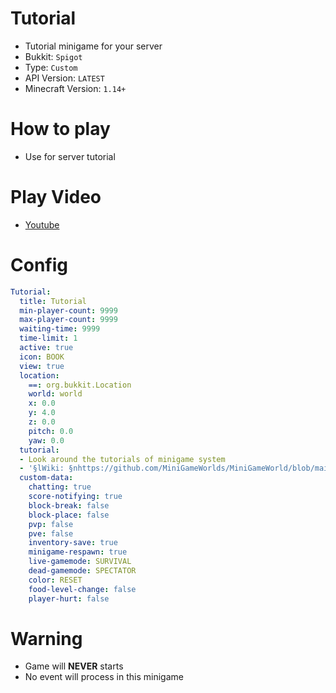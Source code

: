 # Tutorial
- Tutorial minigame for your server
- Bukkit: `Spigot` <!--  Write bukkit, If event of minigame is only available in specific bukkit-->
- Type: `Custom`
- API Version: `LATEST`
- Minecraft Version: `1.14+`

# How to play
- Use for server tutorial

# Play Video
- [Youtube](https://www.youtube.com/watch?v=Nstng0YEiBg)

# Config
```yaml
Tutorial:
  title: Tutorial
  min-player-count: 9999
  max-player-count: 9999
  waiting-time: 9999
  time-limit: 1
  active: true
  icon: BOOK
  view: true
  location:
    ==: org.bukkit.Location
    world: world
    x: 0.0
    y: 4.0
    z: 0.0
    pitch: 0.0
    yaw: 0.0
  tutorial:
  - Look around the tutorials of minigame system
  - '§lWiki: §nhttps://github.com/MiniGameWorlds/MiniGameWorld/blob/main/resources/userWiki/Home.md'
  custom-data:
    chatting: true
    score-notifying: true
    block-break: false
    block-place: false
    pvp: false
    pve: false
    inventory-save: true
    minigame-respawn: true
    live-gamemode: SURVIVAL
    dead-gamemode: SPECTATOR
    color: RESET
    food-level-change: false
    player-hurt: false
```


# Warning
- Game will **NEVER** starts
- No event will process in this minigame